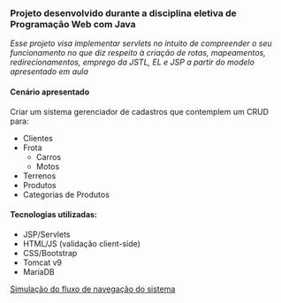 ### Projeto desenvolvido durante a disciplina eletiva de Programação Web com Java

*Esse projeto visa implementar servlets no intuito de compreender o seu funcionamento no que diz respeito à criação de rotas, mapeamentos, redirecionamentos, emprego da JSTL, EL e JSP a partir do modelo apresentado em aula*

#### Cenário apresentado
Criar um sistema gerenciador de cadastros que contemplem um CRUD para: 
- Clientes
- Frota
  - Carros
  - Motos
- Terrenos
- Produtos
- Categorias de Produtos

#### Tecnologias utilizadas:
- JSP/Servlets
- HTML/JS (validação client-side)
- CSS/Bootstrap
- Tomcat v9
- MariaDB

[Simulação do fluxo de navegação do sistema](https://marvelapp.com/prototype/77i8152)
